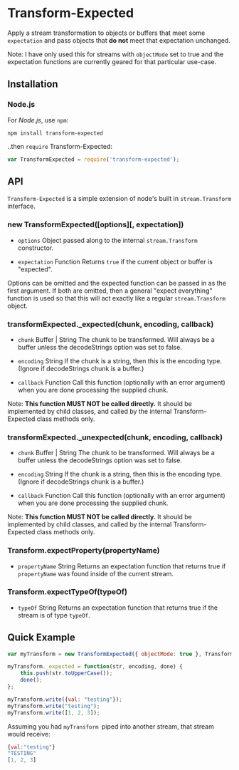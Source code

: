 # Transform-Expected

Apply a stream transformation to objects or buffers that meet some `expectation` and pass objects that **do not** meet that expectation unchanged.

Note: I have only used this for streams with `objectMode` set to true and the expectation functions are currently geared for that particular use-case.

## Installation

### Node.js

For *Node.js*, use `npm`:

````console
npm install transform-expected
````

..then `require` Transform-Expected:

````javascript
var TransformExpected = require('transform-expected');
````

## API

`Transform-Expected` is a simple extension of node's built in `stream.Transform` interface.

### new TransformExpected([options][, expectation])

* `options` Object passed along to the internal `stream.Transform` constructor.

* `expectation` Function Returns `true` if the current object or buffer is "expected".

Options can be omitted and the expected function can be passed in as the first argument. If both are omitted, then a general "expect everything" function is used so that this will act exactly like a regular `stream.Transform` object.

### transformExpected._expected(chunk, encoding, callback)

* `chunk` Buffer | String The chunk to be transformed. Will always be a buffer unless the decodeStrings option was set to false.

* `encoding` String If the chunk is a string, then this is the encoding type. (Ignore if decodeStrings chunk is a buffer.)

* `callback` Function Call this function (optionally with an error argument) when you are done processing the supplied chunk.

Note: **This function MUST NOT be called directly.** It should be implemented by child classes, and called by the internal Transform-Expected class methods only.


### transformExpected._unexpected(chunk, encoding, callback)

* `chunk` Buffer | String The chunk to be transformed. Will always be a buffer unless the decodeStrings option was set to false.

* `encoding` String If the chunk is a string, then this is the encoding type. (Ignore if decodeStrings chunk is a buffer.)

* `callback` Function Call this function (optionally with an error argument) when you are done processing the supplied chunk.

Note: **This function MUST NOT be called directly.** It should be implemented by child classes, and called by the internal Transform-Expected class methods only.

### Transform.expectProperty(propertyName)

* `propertyName` String Returns an expectation function that returns true if `propertyName` was found inside of the current stream.

### Transform.expectTypeOf(typeOf)

* `typeOf` String Returns an expectation function that returns true if the stream is of type `typeOf`.

## Quick Example

````javascript
var myTransform = new TransformExpected({ objectMode: true }, TransformExpected.expectTypeOf("string"));

myTransform._expected = function(str, encoding, done) {
    this.push(str.toUpperCase());
    done();
};

myTransform.write({val: "testing"});
myTransform.write("testing");
myTransform.write([1, 2, 3]);
````

Assuming you had `myTransform `piped into another stream, that stream would receive:

````javascript
{val:"testing"}
"TESTING"
[1, 2, 3]
````
